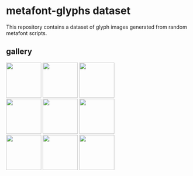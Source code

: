 # metafont-glyphs dataset

This repository contains a dataset of glyph images generated from random metafont scripts.

## gallery
<div>
<img src="https://raw.githubusercontent.com/mountain/metafont-glyphs/main/01.png" width="96px">
<img src="https://raw.githubusercontent.com/mountain/metafont-glyphs/main/02.png" width="96px">
<img src="https://raw.githubusercontent.com/mountain/metafont-glyphs/main/03.png" width="96px">
</div>
<div>
<img src="https://raw.githubusercontent.com/mountain/metafont-glyphs/main/04.png" width="96px">
<img src="https://raw.githubusercontent.com/mountain/metafont-glyphs/main/05.png" width="96px">
<img src="https://raw.githubusercontent.com/mountain/metafont-glyphs/main/06.png" width="96px">
</div>
<div>
<img src="https://raw.githubusercontent.com/mountain/metafont-glyphs/main/07.png" width="96px">
<img src="https://raw.githubusercontent.com/mountain/metafont-glyphs/main/08.png" width="96px">
<img src="https://raw.githubusercontent.com/mountain/metafont-glyphs/main/09.png" width="96px">
</div>

